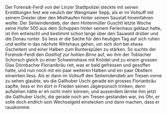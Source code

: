 Der Forensik-Ferdl von der Linzer Stadtpolizei steckte mit seinen Ermittlungen fest wie neulich der Wengmaier Sepp, als er im Vollsuff mit seinem Drexler über den Misthaufen hinter seinem Saustall hineinfahren wollte. Der Seilwindendieb, der dem Hintermüller Guschtl letzte Woche seine Hofer 500 aus dem Schuppen hinter seinem Ferienhaus geklaut hatte, ist ihm entwischt und bestimmt schon lange über den Sauwald drüber und die Donau runter. So liess er die Sache für den heutigen Tag auf sich ruhen und wollte in das nächste Wirtshaus gehen, um sich dort bei etwas Gscheitem und einer Halben zum Runterspülen zu stärken. So suchte der Forensik-Ferdl den _Gasthof zur hohlen Birne_ auf, wo ihm der Toblacher Schorsch gleich zu einer Schweinshaxe mit Knödel und zu einem grossen Glas Dörnbacher Florianibräu riet, was er bald gefressen und gesoffen hatte, und nun noch mit ein paar weiteren Halben und ein paar Obstlern einwirken liess. Als er dann im Vollsuff den Seilwindendieb am Tresen vorne zu sehen glaubte, wo die Gallhuber Uschi gerade ein grosses Florianbräu zapfte, liess er ihn dort in Frieden seinen Jägerpunsch trinken, denn aufstehen hätte er eh nicht mehr können, und ausserdem lärmte ihm jetzt die Gallhuber Uschi, die gerade noch am Tresen gestanden war, ins Ohr, er solle doch endlich sein Wechselgeld einstecken und dann machen, dass er rauskomme.
